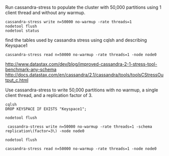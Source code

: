 Run cassandra-stress to populate the cluster with 50,000 partitions using 1 client thread and without any warmup.

```
cassandra-stress write n=50000 no-warmup -rate threads=1
nodetool flush
nodetool status
```

find the tables used by cassandra stress using cqlsh and describing Keyspace1

`cassandra-stress read n=50000 no-warmup -rate threads=1 -node node0`

http://www.datastax.com/dev/blog/improved-cassandra-2-1-stress-tool-benchmark-any-schema
http://docs.datastax.com/en/cassandra/2.1/cassandra/tools/toolsCStressOutput_c.html



Use cassandra-stress to write 50,000 partitions with no warmup, a single client thread, and a replication factor of 3.

```
cqlsh  
DROP KEYSPACE IF EXISTS "Keyspace1";

nodetool flush

￼cassandra-stress write n=50000 no-warmup -rate threads=1 -schema replication\(factor=3\) -node node0

nodetool flush

cassandra-stress read n=50000 no-warmup -rate threads=1 -node node0
```
